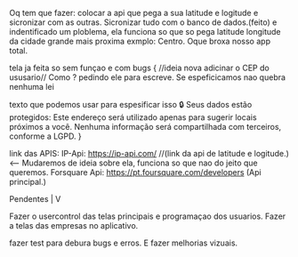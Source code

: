 Oq tem que fazer: 
colocar a api que pega a sua latitude e logitude e sicronizar com as outras. Sicronizar tudo com o banco de dados.(feito)
e indentificado um ploblema, ela funciona so que so pega latitude longitude da cidade grande mais proxima exmplo: Centro. Oque broxa nosso app total.

tela ja feita so sem funçao e com bugs 
{
//ideia nova adicinar o CEP do ususario//
Como ? pedindo ele para escreve. Se espeficicamos nao quebra nenhuma lei 

texto que podemos usar para espesificar isso
🔒 Seus dados estão protegidos:
Este endereço será utilizado apenas para sugerir locais próximos a você.
Nenhuma informação será compartilhada com terceiros, conforme a LGPD.
}


link das APIS:
IP-Api: https://ip-api.com/ //(link da api de latitude e logitude.) <-- Mudaremos de ideia sobre ela, funciona so que nao do jeito que queremos.
Forsquare Api: https://pt.foursquare.com/developers (Api principal.)

Pendentes 
|
V

Fazer o usercontrol das telas principais e programaçao dos usuarios.
Fazer a telas das empresas no aplicativo.

fazer test para debura bugs e erros. 
E fazer melhorias vizuais.
